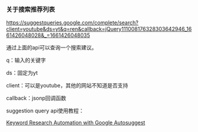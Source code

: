 ### 关于搜索推荐列表

https://suggestqueries.google.com/complete/search?client=youtube&ds=yt&q=ren&callback=jQuery111008176328303642946_1661426048028&_=1661426048035

通过上面的api可以查询一个搜索建议。

q：输入的关键字

ds：固定为yt

client：可以是youtube，其他的网站不知道是否支持

callback：jsonp回调函数



suggestion query api使用教程：

[Keyword Research Automation with Google Autosuggest](https://serpapi.com/blog/keyword-research-automation-google-autosuggest-python/)


